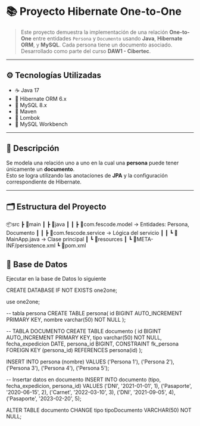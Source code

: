 # 📚 Proyecto Hibernate One-to-One

> Este proyecto demuestra la implementación de una relación **One-to-One** entre entidades `Persona` y `Documento` usando **Java**, **Hibernate ORM**, y **MySQL**. Cada persona tiene un documento asociado. Desarrollado como parte del curso **DAW1 - Cibertec**.

---

## ⚙️ Tecnologías Utilizadas

- ☕ Java 17
- 🧱 Hibernate ORM 6.x
- 🐬 MySQL 8.x
- 💼 Maven
- 🧠 Lombok
- 🧰 MySQL Workbench

---

## 🧠 Descripción

Se modela una relación uno a uno en la cual una **persona** puede tener únicamente un **documento**.  
Esto se logra utilizando las anotaciones de **JPA** y la configuración correspondiente de Hibernate.

---

## 🗂️ Estructura del Proyecto

📦src
 ┣ 📂main
 ┃ ┣ 📂java
 ┃ ┃ ┣ 📂com.fescode.model     → Entidades: Persona, Documento
 ┃ ┃ ┣ 📂com.fescode.service   → Lógica del servicio
 ┃ ┃ ┗ 📜MainApp.java          → Clase principal
 ┃ ┗ 📂resources
 ┃   ┗ 📜META-INF/persistence.xml
 ┗ 📜pom.xml

## 🧪 Base de Datos

Ejecutar en la base de Datos lo siguiente

CREATE DATABASE IF NOT EXISTS one2one;

use one2one;

-- tabla persona
CREATE TABLE persona(
	id BIGINT AUTO_INCREMENT PRIMARY KEY,
    nombre varchar(50) NOT NULL
);

-- TABLA DOCUMENTO
CREATE TABLE documento (
	id BIGINT AUTO_INCREMENT PRIMARY KEY,
    tipo varchar(50) NOT NULL,
    fecha_expedicion DATE,
    persona_id BIGINT,
    CONSTRAINT fk_persona FOREIGN KEY (persona_id) REFERENCES persona(id)
);

INSERT INTO persona (nombre) VALUES
('Persona 1'),
('Persona 2'),
('Persona 3'),
('Persona 4'),
('Persona 5');

-- Insertar datos en documento
INSERT INTO documento (tipo, fecha_expedicion, persona_id) VALUES
('DNI', '2021-01-01', 1),
('Pasaporte', '2020-06-15', 2),
('Carnet', '2022-03-10', 3),
('DNI', '2021-09-05', 4),
('Pasaporte', '2023-02-20', 5);

ALTER TABLE documento CHANGE tipo tipoDocumento VARCHAR(50) NOT NULL;
